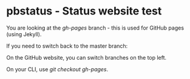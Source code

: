 pbstatus - Status website test
========

You are looking at the *gh-pages* branch - this is used for GitHub pages (using Jekyll). 


If you need to switch back to the master branch:

On the GitHub website, you can switch branches on the top left. 

On your CLI, use *git checkout gh-pages*.

